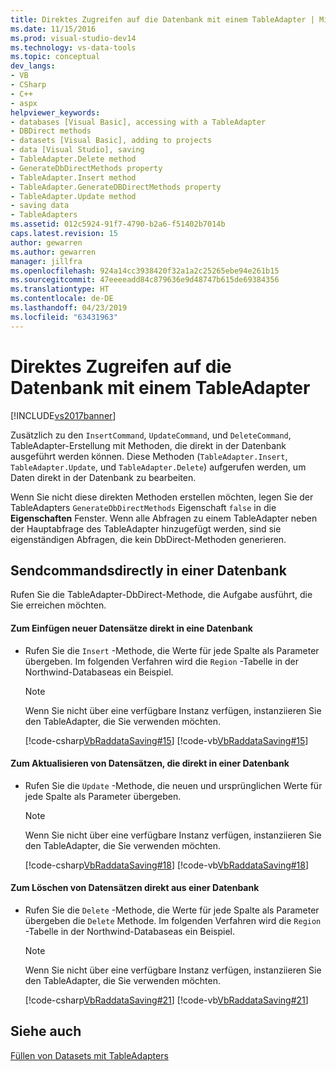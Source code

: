 ```yaml
---
title: Direktes Zugreifen auf die Datenbank mit einem TableAdapter | Microsoft-Dokumentation
ms.date: 11/15/2016
ms.prod: visual-studio-dev14
ms.technology: vs-data-tools
ms.topic: conceptual
dev_langs:
- VB
- CSharp
- C++
- aspx
helpviewer_keywords:
- databases [Visual Basic], accessing with a TableAdapter
- DBDirect methods
- datasets [Visual Basic], adding to projects
- data [Visual Studio], saving
- TableAdapter.Delete method
- GenerateDbDirectMethods property
- TableAdapter.Insert method
- TableAdapter.GenerateDBDirectMethods property
- TableAdapter.Update method
- saving data
- TableAdapters
ms.assetid: 012c5924-91f7-4790-b2a6-f51402b7014b
caps.latest.revision: 15
author: gewarren
ms.author: gewarren
manager: jillfra
ms.openlocfilehash: 924a14cc3938420f32a1a2c25265ebe94e261b15
ms.sourcegitcommit: 47eeeeadd84c879636e9d48747b615de69384356
ms.translationtype: HT
ms.contentlocale: de-DE
ms.lasthandoff: 04/23/2019
ms.locfileid: "63431963"
---
```

# <a name="directly-access-the-database-with-a-tableadapter"></a>Direktes Zugreifen auf die Datenbank mit einem TableAdapter
[!INCLUDE[vs2017banner](../includes/vs2017banner.md)]

Zusätzlich zu den `InsertCommand`, `UpdateCommand`, und `DeleteCommand`, TableAdapter-Erstellung mit Methoden, die direkt in der Datenbank ausgeführt werden können. Diese Methoden (`TableAdapter.Insert`, `TableAdapter.Update`, und `TableAdapter.Delete`) aufgerufen werden, um Daten direkt in der Datenbank zu bearbeiten.  
  
 Wenn Sie nicht diese direkten Methoden erstellen möchten, legen Sie der TableAdapters `GenerateDbDirectMethods` Eigenschaft `false` in die **Eigenschaften** Fenster. Wenn alle Abfragen zu einem TableAdapter neben der Hauptabfrage des TableAdapter hinzugefügt werden, sind sie eigenständigen Abfragen, die kein DbDirect-Methoden generieren.  
  
## <a name="sendcommandsdirectly-to-a-database"></a>Sendcommandsdirectly in einer Datenbank  
 Rufen Sie die TableAdapter-DbDirect-Methode, die Aufgabe ausführt, die Sie erreichen möchten.  
  
#### <a name="to-insert-new-records-directly-into-a-database"></a>Zum Einfügen neuer Datensätze direkt in eine Datenbank  
  
- Rufen Sie die `Insert` -Methode, die Werte für jede Spalte als Parameter übergeben. Im folgenden Verfahren wird die `Region` -Tabelle in der Northwind-Databaseas ein Beispiel.  
  
    > [!NOTE]
    > Wenn Sie nicht über eine verfügbare Instanz verfügen, instanziieren Sie den TableAdapter, die Sie verwenden möchten.  
  
     [!code-csharp[VbRaddataSaving#15](../snippets/csharp/VS_Snippets_VBCSharp/VbRaddataSaving/CS/Class1.cs#15)]
     [!code-vb[VbRaddataSaving#15](../snippets/visualbasic/VS_Snippets_VBCSharp/VbRaddataSaving/VB/Class1.vb#15)]  
  
#### <a name="to-update-records-directly-in-a-database"></a>Zum Aktualisieren von Datensätzen, die direkt in einer Datenbank  
  
- Rufen Sie die `Update` -Methode, die neuen und ursprünglichen Werte für jede Spalte als Parameter übergeben.  
  
    > [!NOTE]
    > Wenn Sie nicht über eine verfügbare Instanz verfügen, instanziieren Sie den TableAdapter, die Sie verwenden möchten.  
  
     [!code-csharp[VbRaddataSaving#18](../snippets/csharp/VS_Snippets_VBCSharp/VbRaddataSaving/CS/Class1.cs#18)]
     [!code-vb[VbRaddataSaving#18](../snippets/visualbasic/VS_Snippets_VBCSharp/VbRaddataSaving/VB/Class1.vb#18)]  
  
#### <a name="to-delete-records-directly-from-a-database"></a>Zum Löschen von Datensätzen direkt aus einer Datenbank  
  
- Rufen Sie die `Delete` -Methode, die Werte für jede Spalte als Parameter übergeben die `Delete` Methode. Im folgenden Verfahren wird die `Region` -Tabelle in der Northwind-Databaseas ein Beispiel.  
  
    > [!NOTE]
    > Wenn Sie nicht über eine verfügbare Instanz verfügen, instanziieren Sie den TableAdapter, die Sie verwenden möchten.  
  
     [!code-csharp[VbRaddataSaving#21](../snippets/csharp/VS_Snippets_VBCSharp/VbRaddataSaving/CS/Class1.cs#21)]
     [!code-vb[VbRaddataSaving#21](../snippets/visualbasic/VS_Snippets_VBCSharp/VbRaddataSaving/VB/Class1.vb#21)]  
  
## <a name="see-also"></a>Siehe auch  
 [Füllen von Datasets mit TableAdapters](../data-tools/fill-datasets-by-using-tableadapters.md)
